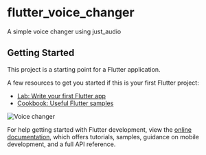 # flutter_voice_changer

A simple voice changer using just_audio

## Getting Started

This project is a starting point for a Flutter application.

A few resources to get you started if this is your first Flutter project:

- [Lab: Write your first Flutter app](https://docs.flutter.dev/get-started/codelab)
- [Cookbook: Useful Flutter samples](https://docs.flutter.dev/cookbook)

![Voice changer](relative/path/to/img.jpg?raw=true "Title")

For help getting started with Flutter development, view the
[online documentation](https://docs.flutter.dev/), which offers tutorials,
samples, guidance on mobile development, and a full API reference.
